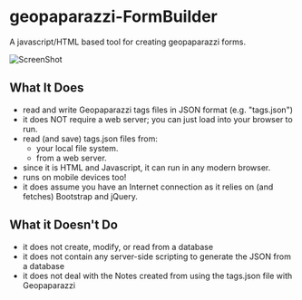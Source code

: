 # geopaparazzi-FormBuilder
A javascript/HTML based tool for creating geopaparazzi forms. 

![ScreenShot](https://github.com/GeoAnalytic-code/geopaparazzi-FormBuilder/raw/master/images/sample.jpg)

## What It Does
* read and write Geopaparazzi tags files in JSON format (e.g. "tags.json")
* it does NOT require a web server; you can just load into your browser to run.
* read (and save) tags.json files from:
  - your local file system.
  - from a web server.
* since it is HTML and Javascript, it can run in any modern browser.
* runs on mobile devices too!
* it does assume you have an Internet connection as it relies on (and fetches) Bootstrap and jQuery.

## What it Doesn't Do
* it does not create, modify, or read from a database
* it does not contain any server-side scripting to generate the JSON from a database
* it does not deal with the Notes created from using the tags.json file with Geopaparazzi
